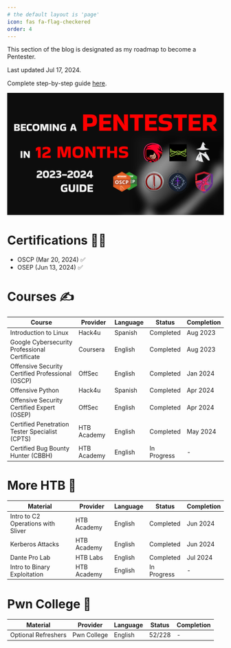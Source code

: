 ```yaml
---
# the default layout is 'page'
icon: fas fa-flag-checkered
order: 4
---
```

This section of the blog is designated as my roadmap to become a Pentester.

Last updated Jul 17, 2024.

Complete step-by-step guide [here](https://youtu.be/kVBHSHZJffk?si=RdXwICGAMqcHAsWb).

<img src="/assets/img/roadmap/miniatura2_better.png" alt="miniatura2.png" style="width:600px;">

# Certifications 👨‍🎓

* OSCP (Mar 20, 2024) ✅
* OSEP (Jun 13, 2024) ✅

# Courses ✍️

| Course                                                 | Provider     | Language | Status       | Completion |
|--------------------------------------------------------|--------------|----------|--------------|------------|
| Introduction to Linux                                  | Hack4u       | Spanish  | Completed    | Aug 2023   |
| Google Cybersecurity Professional Certificate          | Coursera     | English  | Completed    | Aug 2023   |
| Offensive Security Certified Professional (OSCP)       | OffSec       | English  | Completed    | Jan 2024   |
| Offensive Python                                       | Hack4u       | Spanish  | Completed    | Apr 2024   |
| Offensive Security Certified Expert (OSEP)             | OffSec       | English  | Completed    | Apr 2024   |
| Certified Penetration Tester Specialist (CPTS)         | HTB Academy  | English  | Completed    | May 2024   |
| Certified Bug Bounty Hunter (CBBH)                     | HTB Academy  | English  | In Progress  | -          |

# More HTB 💚

| Material                                               | Provider     | Language | Status       | Completion |
|--------------------------------------------------------|--------------|----------|--------------|------------|
| Intro to C2 Operations with Sliver                     | HTB Academy  | English  | Completed    | Jun 2024   |
| Kerberos Attacks                                       | HTB Academy  | English  | Completed    | Jun 2024   |
| Dante Pro Lab                                          | HTB Labs     | English  | Completed    | Jul 2024   |
| Intro to Binary Exploitation                           | HTB Academy  | English  | In Progress  | -          |

# Pwn College 🥷

| Material                                               | Provider     | Language | Status       | Completion |
|--------------------------------------------------------|--------------|----------|--------------|------------|
| Optional Refreshers                                    | Pwn College  | English  | 52/228       | -          |
